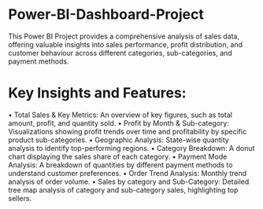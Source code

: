 # Power-BI-Dashboard-Project
This Power BI Project provides a comprehensive analysis of sales data, offering valuable insights into sales performance, profit distribution, and customer behaviour across different categories, sub-categories, and payment methods.

# Key Insights and Features:
•	Total Sales & Key Metrics: An overview of key figures, such as total amount, profit, and quantity sold.
•	Profit by Month & Sub-category: Visualizations showing profit trends over time and profitability by specific product sub-categories.
•	Geographic Analysis: State-wise quantity analysis to identify top-performing regions.
•	Category Breakdown: A donut chart displaying the sales share of each category.
•	Payment Mode Analysis: A breakdown of quantities by different payment methods to understand customer preferences.
•	Order Trend Analysis: Monthly trend analysis of order volume.
•	Sales by category and Sub-Category: Detailed tree map analysis of category and sub-category sales, highlighting top sellers.
